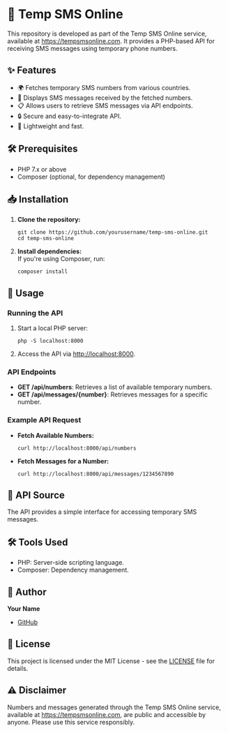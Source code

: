 <h1>📱 Temp SMS Online</h1>

<p>This repository is developed as part of the Temp SMS Online service, available at <a href="https://tempsmsonline.com">https://tempsmsonline.com</a>. It provides a PHP-based API for receiving SMS messages using temporary phone numbers.</p>

<h2>✨ Features</h2>
<ul>
  <li>🌍 Fetches temporary SMS numbers from various countries.</li>
  <li>📩 Displays SMS messages received by the fetched numbers.</li>
  <li>📋 Allows users to retrieve SMS messages via API endpoints.</li>
  <li>🔒 Secure and easy-to-integrate API.</li>
  <li>📜 Lightweight and fast.</li>
</ul>

<h2>🛠️ Prerequisites</h2>
<ul>
  <li>PHP 7.x or above</li>
  <li>Composer (optional, for dependency management)</li>
</ul>

<h2>📥 Installation</h2>
<ol>
  <li>
    <strong>Clone the repository:</strong>
    <pre><code>git clone https://github.com/yourusername/temp-sms-online.git
cd temp-sms-online
</code></pre>
  </li>
  <li>
    <strong>Install dependencies:</strong><br>
    If you're using Composer, run:
    <pre><code>composer install</code></pre>
  </li>
</ol>

<h2>🚀 Usage</h2>

<h3>Running the API</h3>
<ol>
  <li>Start a local PHP server:
    <pre><code>php -S localhost:8000</code></pre>
  </li>
  <li>Access the API via <a href="http://localhost:8000">http://localhost:8000</a>.</li>
</ol>

<h3>API Endpoints</h3>
<ul>
  <li><strong>GET /api/numbers</strong>: Retrieves a list of available temporary numbers.</li>
  <li><strong>GET /api/messages/{number}</strong>: Retrieves messages for a specific number.</li>
</ul>

<h3>Example API Request</h3>
<ul>
  <li><strong>Fetch Available Numbers:</strong>
    <pre><code>curl http://localhost:8000/api/numbers</code></pre>
  </li>
  <li><strong>Fetch Messages for a Number:</strong>
    <pre><code>curl http://localhost:8000/api/messages/1234567890</code></pre>
  </li>
</ul>

<h2>🔗 API Source</h2>
<p>The API provides a simple interface for accessing temporary SMS messages.</p>

<h2>🛠️ Tools Used</h2>
<ul>
  <li>PHP: Server-side scripting language.</li>
  <li>Composer: Dependency management.</li>
</ul>

<h2>👤 Author</h2>
<p><strong>Your Name</strong></p>
<ul>
  <li><a href="https://github.com/yourusername">GitHub</a></li>
</ul>

<h2>📜 License</h2>
<p>This project is licensed under the MIT License - see the <a href="LICENSE">LICENSE</a> file for details.</p>

<h2>⚠️ Disclaimer</h2>
<p>Numbers and messages generated through the Temp SMS Online service, available at <a href="https://tempsmsonline.com">https://tempsmsonline.com</a>, are public and accessible by anyone. Please use this service responsibly.</p>
